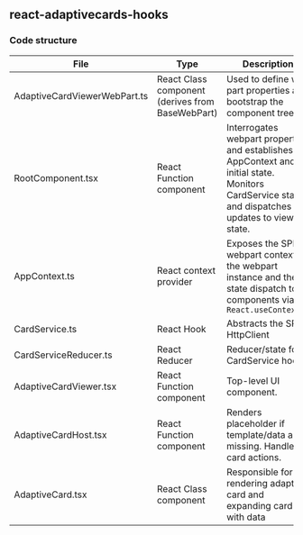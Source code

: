 ## react-adaptivecards-hooks

### Code structure

| File                         | Type                                             |  Description   |
|------------------------------|--------------------------------------------------|----------------|
| AdaptiveCardViewerWebPart.ts | React Class component (derives from BaseWebPart) | Used to define web part properties and bootstrap the component tree|
| RootComponent.tsx            | React Function component                         | Interrogates webpart properties and establishes AppContext and initial state.<br/>Monitors CardService state and dispatches updates to viewer state. |
| AppContext.ts                | React context provider                           | Exposes the SPFx webpart context, the webpart instance and the state dispatch to all components via `React.useContext()`  |
| CardService.ts               | React Hook                                       | Abstracts the SP HttpClient        |
| CardServiceReducer.ts        | React Reducer                                    | Reducer/state for CardService hook |
| AdaptiveCardViewer.tsx       | React Function component                         | Top-level UI component. |
| AdaptiveCardHost.tsx         | React Function component                         | Renders placeholder if template/data are missing. Handles card actions. |
| AdaptiveCard.tsx             | React Class component                            | Responsible for rendering adaptive card and expanding card with data |
